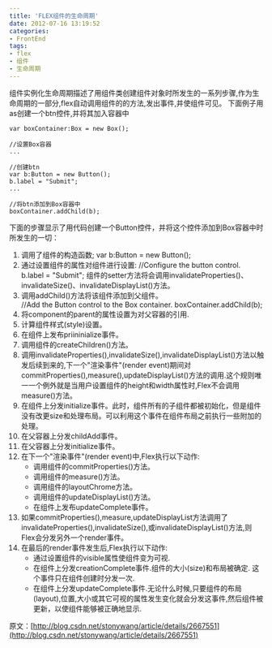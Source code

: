 ```yaml
---
title: 'FLEX组件的生命周期'
date: 2012-07-16 13:19:52
categories: 
- FrontEnd
tags: 
- flex
- 组件
- 生命周期
---
```

组件实例化生命周期描述了用组件类创建组件对象时所发生的一系列步骤,作为生命周期的一部分,flex自动调用组件的的方法,发出事件,并使组件可见。
下面例子用as创建一个btn控件,并将其加入容器中
```
var boxContainer:Box = new Box();

//设置Box容器
...

//创建btn
var b:Button = new Button();
b.label = "Submit";
...

//将btn添加到Box容器中
boxContainer.addChild(b);
```

下面的步骤显示了用代码创建一个Button控件，并将这个控件添加到Box容器中时所发生的一切：
1. 调用了组件的构造函数;
   var b:Button = new Button();
2. 通过设置组件的属性对组件进行设置:
   //Configure the button control.
   b.label = "Submit";
   组件的setter方法将会调用invalidateProperties()、invalidateSize()、invalidateDisplayList()方法。
3. 调用addChild()方法将该组件添加到父组件。
   //Add the Button control to the Box container.
   boxContainer.addChild(b);
4. 将component的parent的属性设置为对父容器的引用.
5. 计算组件样式(style)设置。
6. 在组件上发布priininialize事件。
7. 调用组件的createChildren()方法。
8. 调用invalidateProperties(),invalidateSize(),invalidateDisplayList()方法以触发后续到来的,下一个"渲染事件"(render event)期间对commitProperties(),measure(),updateDisplayList()方法的调用.这个规则唯一一个例外就是当用户设置组件的height和width属性时,Flex不会调用measure()方法。
9. 在组件上分发initialize事件。此时，组件所有的子组件都被初始化，但是组件没有改更size和处理布局。可以利用这个事件在组件布局之前执行一些附加的处理。
10. 在父容器上分发childAdd事件。
11. 在父容器上分发initialize事件。
12. 在下一个"渲染事件"(render event)中,Flex执行以下动作:
    - 调用组件的commitProperties()方法。
    - 调用组件的measure()方法。
    - 调用组件的layoutChrome方法。
    - 调用组件的updateDisplayList()方法。
    - 在组件上发布updateComplete事件。
13. 如果commitProperties(),measure,updateDisplayList方法调用了invalidateProperties(),invalidateSize(),或invalidateDisplayList()方法,则Flex会分发另外一个render事件。
14. 在最后的render事件发生后,Flex执行以下动作:
    - 通过设置组件的visible属性使组件变为可视.
    - 在组件上分发creationComplete事件.组件的大小(size)和布局被确定. 这个事件只在组件创建时分发一次.
    - 在组件上分发updateComplete事件.无论什么时候,只要组件的布局(layout),位置,大小或其它可视的属性发生变化就会分发这事件,然后组件被更新，以使组件能够被正确地显示.

原文：[http://blog.csdn.net/stonywang/article/details/2667551](http://blog.csdn.net/stonywang/article/details/2667551)
